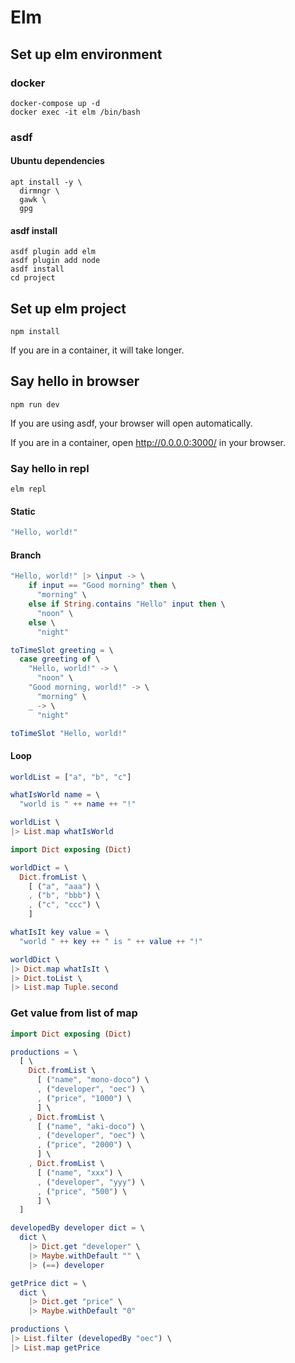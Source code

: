 # Elm

## Set up elm environment

### docker

```shell
docker-compose up -d
docker exec -it elm /bin/bash
```

### asdf

#### Ubuntu dependencies

```shell
apt install -y \
  dirmngr \
  gawk \
  gpg
```

#### asdf install

```shell
asdf plugin add elm
asdf plugin add node
asdf install
cd project
```

## Set up elm project

```shell
npm install
```

If you are in a container, it will take longer.

## Say hello in browser

```shell
npm run dev
```

If you are using asdf, your browser will open automatically.

If you are in a container, open <http://0.0.0.0:3000/> in your browser.

### Say hello in repl

```shell
elm repl
```

#### Static

```elm
"Hello, world!"
```

#### Branch

```elm
"Hello, world!" |> \input -> \
    if input == "Good morning" then \
      "morning" \
    else if String.contains "Hello" input then \
      "noon" \
    else \
      "night"
```

```elm
toTimeSlot greeting = \
  case greeting of \
    "Hello, world!" -> \
      "noon" \
    "Good morning, world!" -> \
      "morning" \
    _ -> \
      "night"

toTimeSlot "Hello, world!"
```

#### Loop

```elm
worldList = ["a", "b", "c"]

whatIsWorld name = \
  "world is " ++ name ++ "!"

worldList \
|> List.map whatIsWorld
```

```elm
import Dict exposing (Dict)

worldDict = \
  Dict.fromList \
    [ ("a", "aaa") \
    , ("b", "bbb") \
    , ("c", "ccc") \
    ]

whatIsIt key value = \
  "world " ++ key ++ " is " ++ value ++ "!"

worldDict \
|> Dict.map whatIsIt \
|> Dict.toList \
|> List.map Tuple.second
```

### Get value from list of map

```elm
import Dict exposing (Dict)

productions = \
  [ \
    Dict.fromList \
      [ ("name", "mono-doco") \
      , ("developer", "oec") \
      , ("price", "1000") \
      ] \
    , Dict.fromList \
      [ ("name", "aki-doco") \
      , ("developer", "oec") \
      , ("price", "2000") \
      ] \
    , Dict.fromList \
      [ ("name", "xxx") \
      , ("developer", "yyy") \
      , ("price", "500") \
      ] \
  ]

developedBy developer dict = \
  dict \
    |> Dict.get "developer" \
    |> Maybe.withDefault "" \
    |> (==) developer

getPrice dict = \
  dict \
    |> Dict.get "price" \
    |> Maybe.withDefault "0"

productions \
|> List.filter (developedBy "oec") \
|> List.map getPrice
```
